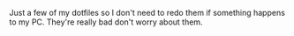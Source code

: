 Just a few of my dotfiles so I don't need to redo them if something happens to my PC.
They're really bad don't worry about them.
